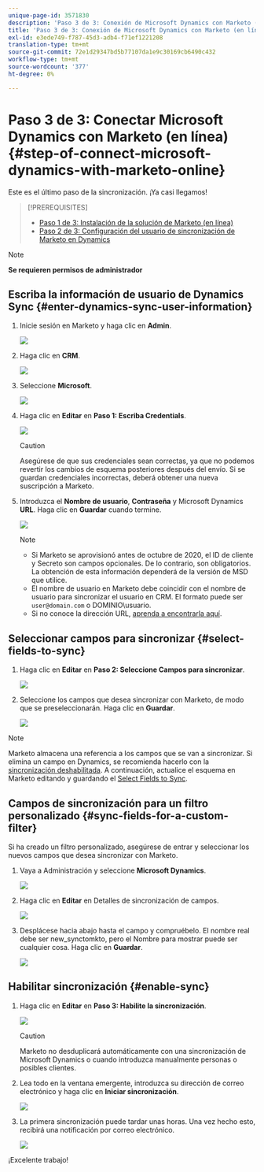 ```yaml
---
unique-page-id: 3571830
description: 'Paso 3 de 3: Conexión de Microsoft Dynamics con Marketo (en línea): Marketo Docs: Documentación del producto'
title: 'Paso 3 de 3: Conexión de Microsoft Dynamics con Marketo (en línea)'
exl-id: e3ede749-f787-45d3-adb4-f71ef1221208
translation-type: tm+mt
source-git-commit: 72e1d29347bd5b77107da1e9c30169cb6490c432
workflow-type: tm+mt
source-wordcount: '377'
ht-degree: 0%

---
```


# Paso 3 de 3: Conectar Microsoft Dynamics con Marketo (en línea) {#step-of-connect-microsoft-dynamics-with-marketo-online}

Este es el último paso de la sincronización. ¡Ya casi llegamos!

>[!PREREQUISITES]
>
>* [Paso 1 de 3: Instalación de la solución de Marketo (en línea)](/help/marketo/product-docs/crm-sync/microsoft-dynamics-sync/sync-setup/microsoft-dynamics-365/step-1-of-3-install.md)
>* [Paso 2 de 3: Configuración del usuario de sincronización de Marketo en Dynamics](/help/marketo/product-docs/crm-sync/microsoft-dynamics-sync/sync-setup/microsoft-dynamics-365/step-2-of-3-set-up.md)


>[!NOTE]
>
>**Se requieren permisos de administrador**

## Escriba la información de usuario de Dynamics Sync {#enter-dynamics-sync-user-information}

1. Inicie sesión en Marketo y haga clic en **Admin**.

   ![](assets/login-admin.png)

1. Haga clic en **CRM**.

   ![](assets/image2015-3-16-9-3a47-3a34.png)

1. Seleccione **Microsoft**.

   ![](assets/image2015-3-16-9-3a50-3a6.png)

1. Haga clic en **Editar** en **Paso 1: Escriba Credentials**.

   ![](assets/image2015-3-16-9-3a48-3a43.png)

   >[!CAUTION]
   >
   >Asegúrese de que sus credenciales sean correctas, ya que no podemos revertir los cambios de esquema posteriores después del envío. Si se guardan credenciales incorrectas, deberá obtener una nueva suscripción a Marketo.

1. Introduzca el **Nombre de usuario**, **Contraseña** y Microsoft Dynamics **URL**. Haga clic en **Guardar** cuando termine.

   ![](assets/five-1.png)

   >[!NOTE]
   >
   >* Si Marketo se aprovisionó antes de octubre de 2020, el ID de cliente y Secreto son campos opcionales. De lo contrario, son obligatorios. La obtención de esta información dependerá de la versión de MSD que utilice.
   >* El nombre de usuario en Marketo debe coincidir con el nombre de usuario para sincronizar el usuario en CRM. El formato puede ser `user@domain.com` o DOMINIO\usuario.
   >* Si no conoce la dirección URL, [aprenda a encontrarla aquí](/help/marketo/product-docs/crm-sync/microsoft-dynamics-sync/sync-setup/view-the-organization-service-url.md).


## Seleccionar campos para sincronizar {#select-fields-to-sync}

1. Haga clic en **Editar** en **Paso 2: Seleccione Campos para sincronizar**.

   ![](assets/image2015-3-16-9-3a51-3a28.png)

1. Seleccione los campos que desea sincronizar con Marketo, de modo que se preseleccionarán. Haga clic en **Guardar**.

   ![](assets/image2016-8-25-15-3a6-3a11.png)

>[!NOTE]
>
>Marketo almacena una referencia a los campos que se van a sincronizar. Si elimina un campo en Dynamics, se recomienda hacerlo con la [sincronización deshabilitada](/help/marketo/product-docs/crm-sync/salesforce-sync/enable-disable-the-salesforce-sync.md). A continuación, actualice el esquema en Marketo editando y guardando el [Select Fields to Sync](/help/marketo/product-docs/crm-sync/microsoft-dynamics-sync/microsoft-dynamics-sync-details/microsoft-dynamics-sync-field-sync/editing-fields-to-sync-before-deleting-them-in-dynamics.md).

## Campos de sincronización para un filtro personalizado {#sync-fields-for-a-custom-filter}

Si ha creado un filtro personalizado, asegúrese de entrar y seleccionar los nuevos campos que desea sincronizar con Marketo.

1. Vaya a Administración y seleccione **Microsoft Dynamics**.

   ![](assets/image2015-10-9-9-3a50-3a9.png)

1. Haga clic en **Editar** en Detalles de sincronización de campos.

   ![](assets/image2015-10-9-9-3a52-3a23.png)

1. Desplácese hacia abajo hasta el campo y compruébelo. El nombre real debe ser new_synctomkto, pero el Nombre para mostrar puede ser cualquier cosa. Haga clic en **Guardar**.

   ![](assets/image2016-8-25-15-3a7-3a35.png)

## Habilitar sincronización {#enable-sync}

1. Haga clic en **Editar** en **Paso 3: Habilite la sincronización**.

   ![](assets/image2015-3-16-9-3a52-3a2.png)

   >[!CAUTION]
   >
   >Marketo no desduplicará automáticamente con una sincronización de Microsoft Dynamics o cuando introduzca manualmente personas o posibles clientes.

1. Lea todo en la ventana emergente, introduzca su dirección de correo electrónico y haga clic en **Iniciar sincronización**.

   ![](assets/image2015-3-16-9-3a55-3a10.png)

1. La primera sincronización puede tardar unas horas. Una vez hecho esto, recibirá una notificación por correo electrónico.

   ![](assets/image2015-3-16-9-3a59-3a51.png)

¡Excelente trabajo!
